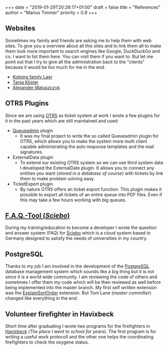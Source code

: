 +++
date = "2019-01-29T20:26:17+01:00"
draft = false
title = "References"
author = "Marius Timmer"
priority = 0.9
+++

## Websites
Sometimes my family and friends are asking me to help them with web sites. To give you a overview about all this sites and to link them all to make them look more important to search engines like Google, DuckDuckGo and co. I want to list them here. You can visit them if you want to. But let me point out that I try to give all the administration back to the "clients" because it would be too much for me in the end.

- [Kolping family Laer](https://kolping-laer.de/)
- [Tanja Köster](https://tanjakoester.de/)
- [Alexander Matuszczyk](https://alexmatu.de)


## OTRS Plugins
Since we are using [OTRS](https://en.wikipedia.org/wiki/OTRS) as ticket system at work I wrote a few plugins for it in the past years which are still maintained and used:

 - [Queueadmin](https://zivgitlab.uni-muenster.de/mtimm_01/OTRS_TemplateSignatureAddOn) plugin
    - It was my final project to write the so called Queueadmin plugin for OTRS, which allows you to make the system more multi client capable administrating the auto response templates and the mail signatures.
 - ExternalData plugin
    - To extend our existing OTRS system so we can use third system data I developed the ExternalDate plugin. It allows you to connect any entities you want (_stored in a database of course_) with tickets by link them to make problem solving easy.
 - TicketExport plugin
    - By nature OTRS offers an ticket export function. This plugin makes it possible to export all tickets of an entire queue into PDF files. Even if this may take a few hours working with big queues.


## [F.A.Q.-Tool (_Sciebo_)](http://sciebo.de/en/help/troubleshooting.html)
During my training/education to become a developer I wrote the question and answer system (FAQ) for [Sciebo](https://sciebo.de/en) which is a cloud system based in Germany designed to satisfy the needs of universities in my country.


## PostgreSQL
Thanks to my job I am involved in the development of the [PostgreSQL](https://en.wikipedia.org/wiki/PostgreSQL) database management system which sounds like a big thing but it is not since it is a world wide community. I am reviewing the code of others and sometimes I offer them my code which will be then reviewed as well before being implemented into the master branch. My first self written extension was the [ExplainSortOrder](https://www.postgresql.org/message-id/F4FF595C-D39D-4036-A446-57C91ABE6B31%40exchange.wwu.de) extension. But Tom Lane (_master committer_) changed like everything in the end.


## Volunteer firefighter in Havixbeck
Short time after graduating I wrote two programs for the firefighters in [Havixbeck](https://www.openstreetmap.org/relation/157765) (_The place I went to school for years_). The first program is for writing a useful work protocoll and the other one helps the coordinating firefighters to check the oxygene status.
